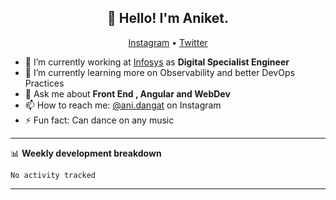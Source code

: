 <h2 align="center">👋 Hello! I'm Aniket.</h2>
<p align="center">
  <a href="https://www.instagram.com/ani.dangat/">Instagram</a> •
  <a href="https://twitter.com/ani_dangat">Twitter</a>
</p>


- 🔭 I’m currently working at [Infosys](https://www.infosys.com/) as **Digital Specialist Engineer**
- 🌱 I’m currently learning more on Observability and better DevOps Practices
- 💬 Ask me about **Front End , Angular and WebDev**
- 📫 How to reach me: [@ani.dangat](https://www.instagram.com/ani.dangat/) on Instagram
- ⚡ Fun fact: Can dance on any music

-------

📊 **Weekly development breakdown**
<!--START_SECTION:waka-->

```text
No activity tracked
```

<!--END_SECTION:waka-->

-------
